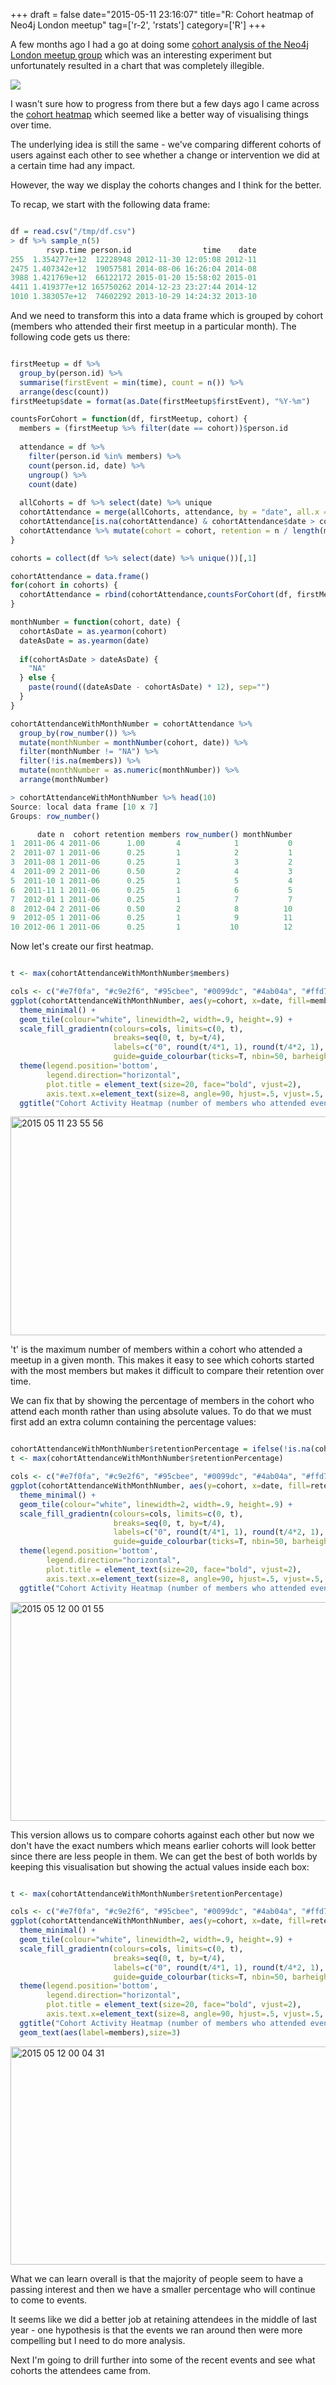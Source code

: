 +++
draft = false
date="2015-05-11 23:16:07"
title="R: Cohort heatmap of Neo4j London meetup"
tag=['r-2', 'rstats']
category=['R']
+++

<p>A few months ago I had a go at doing some <a href="http://www.markhneedham.com/blog/2015/02/24/r-cohort-analysis-of-neo4j-meetup-members/">cohort analysis of the Neo4j London meetup group</a> which was an interesting experiment but unfortunately resulted in a chart that was completely illegible.
</p>


<div>
<img src="{{<siteurl>}}/uploads/2015/02/unnamed-chunk-5-3.png" />
</div>

<p>
I wasn't sure how to progress from there but a few days ago I came across the <a href="http://www.r-bloggers.com/cohort-analysis-with-heatmap/">cohort heatmap</a> which seemed like a better way of visualising things over time.
</p>


<p>The underlying idea is still the same - we've comparing different cohorts of users against each other to see whether a change or intervention we did at a certain time had any impact.
</p>


<p>However, the way we display the cohorts changes and I think for the better.</p>


<p>
To recap, we start with the following data frame:
</p>



~~~r

df = read.csv("/tmp/df.csv")
> df %>% sample_n(5)
        rsvp.time person.id                time    date
255  1.354277e+12  12228948 2012-11-30 12:05:08 2012-11
2475 1.407342e+12  19057581 2014-08-06 16:26:04 2014-08
3988 1.421769e+12  66122172 2015-01-20 15:58:02 2015-01
4411 1.419377e+12 165750262 2014-12-23 23:27:44 2014-12
1010 1.383057e+12  74602292 2013-10-29 14:24:32 2013-10
~~~

<p>
And we need to transform this into a data frame which is grouped by cohort (members who attended their first meetup in a particular month). The following code gets us there:
</p>



~~~r

firstMeetup = df %>% 
  group_by(person.id) %>% 
  summarise(firstEvent = min(time), count = n()) %>% 
  arrange(desc(count))
firstMeetup$date = format(as.Date(firstMeetup$firstEvent), "%Y-%m")

countsForCohort = function(df, firstMeetup, cohort) {
  members = (firstMeetup %>% filter(date == cohort))$person.id
  
  attendance = df %>% 
    filter(person.id %in% members) %>% 
    count(person.id, date) %>% 
    ungroup() %>%
    count(date)
    
  allCohorts = df %>% select(date) %>% unique
  cohortAttendance = merge(allCohorts, attendance, by = "date", all.x = TRUE)  
  cohortAttendance[is.na(cohortAttendance) & cohortAttendance$date > cohort] = 0
  cohortAttendance %>% mutate(cohort = cohort, retention = n / length(members), members = n)  
}

cohorts = collect(df %>% select(date) %>% unique())[,1]

cohortAttendance = data.frame()
for(cohort in cohorts) {
  cohortAttendance = rbind(cohortAttendance,countsForCohort(df, firstMeetup, cohort))      
}

monthNumber = function(cohort, date) {
  cohortAsDate = as.yearmon(cohort)
  dateAsDate = as.yearmon(date)
    
  if(cohortAsDate > dateAsDate) {
    "NA"
  } else {
    paste(round((dateAsDate - cohortAsDate) * 12), sep="")
  }
}

cohortAttendanceWithMonthNumber = cohortAttendance %>% 
  group_by(row_number()) %>% 
  mutate(monthNumber = monthNumber(cohort, date)) %>%
  filter(monthNumber != "NA") %>%
  filter(!is.na(members)) %>%
  mutate(monthNumber = as.numeric(monthNumber)) %>% 
  arrange(monthNumber)

> cohortAttendanceWithMonthNumber %>% head(10)
Source: local data frame [10 x 7]
Groups: row_number()

      date n  cohort retention members row_number() monthNumber
1  2011-06 4 2011-06      1.00       4            1           0
2  2011-07 1 2011-06      0.25       1            2           1
3  2011-08 1 2011-06      0.25       1            3           2
4  2011-09 2 2011-06      0.50       2            4           3
5  2011-10 1 2011-06      0.25       1            5           4
6  2011-11 1 2011-06      0.25       1            6           5
7  2012-01 1 2011-06      0.25       1            7           7
8  2012-04 2 2011-06      0.50       2            8          10
9  2012-05 1 2011-06      0.25       1            9          11
10 2012-06 1 2011-06      0.25       1           10          12
~~~

<p>
Now let's create our first heatmap.
</p>



~~~r

t <- max(cohortAttendanceWithMonthNumber$members)

cols <- c("#e7f0fa", "#c9e2f6", "#95cbee", "#0099dc", "#4ab04a", "#ffd73e", "#eec73a", "#e29421", "#e29421", "#f05336", "#ce472e")
ggplot(cohortAttendanceWithMonthNumber, aes(y=cohort, x=date, fill=members)) +
  theme_minimal() +
  geom_tile(colour="white", linewidth=2, width=.9, height=.9) +
  scale_fill_gradientn(colours=cols, limits=c(0, t),
                       breaks=seq(0, t, by=t/4),
                       labels=c("0", round(t/4*1, 1), round(t/4*2, 1), round(t/4*3, 1), round(t/4*4, 1)),
                       guide=guide_colourbar(ticks=T, nbin=50, barheight=.5, label=T, barwidth=10)) +
  theme(legend.position='bottom', 
        legend.direction="horizontal",
        plot.title = element_text(size=20, face="bold", vjust=2),
        axis.text.x=element_text(size=8, angle=90, hjust=.5, vjust=.5, face="plain")) +
  ggtitle("Cohort Activity Heatmap (number of members who attended event)") 
~~~

<div>

<img src="{{<siteurl>}}/uploads/2015/05/2015-05-11_23-55-56.png" alt="2015 05 11 23 55 56" title="2015-05-11_23-55-56.png" border="0" width="598" height="350" /></div>

<p>
't' is the maximum number of members within a cohort who attended a meetup in a given month. This makes it easy to see which cohorts started with the most members but makes it difficult to compare their retention over time.
</p>


<p>
We can fix that by showing the percentage of members in the cohort who attend each month rather than using absolute values. To do that we must first add an extra column containing the percentage values:
</p>



~~~r

cohortAttendanceWithMonthNumber$retentionPercentage = ifelse(!is.na(cohortAttendanceWithMonthNumber$retention),  cohortAttendanceWithMonthNumber$retention * 100, 0)
t <- max(cohortAttendanceWithMonthNumber$retentionPercentage)

cols <- c("#e7f0fa", "#c9e2f6", "#95cbee", "#0099dc", "#4ab04a", "#ffd73e", "#eec73a", "#e29421", "#e29421", "#f05336", "#ce472e")
ggplot(cohortAttendanceWithMonthNumber, aes(y=cohort, x=date, fill=retentionPercentage)) +
  theme_minimal() +
  geom_tile(colour="white", linewidth=2, width=.9, height=.9) +
  scale_fill_gradientn(colours=cols, limits=c(0, t),
                       breaks=seq(0, t, by=t/4),
                       labels=c("0", round(t/4*1, 1), round(t/4*2, 1), round(t/4*3, 1), round(t/4*4, 1)),
                       guide=guide_colourbar(ticks=T, nbin=50, barheight=.5, label=T, barwidth=10)) +
  theme(legend.position='bottom', 
        legend.direction="horizontal",
        plot.title = element_text(size=20, face="bold", vjust=2),
        axis.text.x=element_text(size=8, angle=90, hjust=.5, vjust=.5, face="plain")) +
  ggtitle("Cohort Activity Heatmap (number of members who attended event)") 
~~~

<div>

<img src="{{<siteurl>}}/uploads/2015/05/2015-05-12_00-01-55.png" alt="2015 05 12 00 01 55" title="2015-05-12_00-01-55.png" border="0" width="599" height="350" />

</div>

<p>
This version allows us to compare cohorts against each other but now we don't have the exact numbers which means earlier cohorts will look better since there are less people in them. We can get the best of both worlds by keeping this visualisation but showing the actual values inside each box:
</p>



~~~r

t <- max(cohortAttendanceWithMonthNumber$retentionPercentage)

cols <- c("#e7f0fa", "#c9e2f6", "#95cbee", "#0099dc", "#4ab04a", "#ffd73e", "#eec73a", "#e29421", "#e29421", "#f05336", "#ce472e")
ggplot(cohortAttendanceWithMonthNumber, aes(y=cohort, x=date, fill=retentionPercentage)) +
  theme_minimal() +
  geom_tile(colour="white", linewidth=2, width=.9, height=.9) +
  scale_fill_gradientn(colours=cols, limits=c(0, t),
                       breaks=seq(0, t, by=t/4),
                       labels=c("0", round(t/4*1, 1), round(t/4*2, 1), round(t/4*3, 1), round(t/4*4, 1)),
                       guide=guide_colourbar(ticks=T, nbin=50, barheight=.5, label=T, barwidth=10)) +
  theme(legend.position='bottom', 
        legend.direction="horizontal",
        plot.title = element_text(size=20, face="bold", vjust=2),
        axis.text.x=element_text(size=8, angle=90, hjust=.5, vjust=.5, face="plain")) +
  ggtitle("Cohort Activity Heatmap (number of members who attended event)") + 
  geom_text(aes(label=members),size=3)
~~~

<div>

<img src="{{<siteurl>}}/uploads/2015/05/2015-05-12_00-04-31.png" alt="2015 05 12 00 04 31" title="2015-05-12_00-04-31.png" border="0" width="599" height="349" /></div>

<p>
What we can learn overall is that the majority of people seem to have a passing interest and then we have a smaller percentage who will continue to come to events.</p>
 

<p>It seems like we did a better job at retaining attendees in the middle of last year - one hypothesis is that the events we ran around then were more compelling but I need to do more analysis.
</p>


<p>
Next I'm going to drill further into some of the recent events and see what cohorts the attendees came from.
</p>

